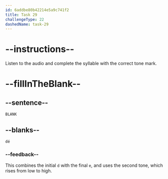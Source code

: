 ```yaml
---
id: 6addbe80b42214e5a9c741f2
title: Task 29
challengeType: 22
dashedName: task-29
---
```


<!-- (Audio) A: dé -->

# --instructions--

Listen to the audio and complete the syllable with the correct tone mark.

# --fillInTheBlank--

## --sentence--

`BLANK`

## --blanks--

`dé`

### --feedback--

This combines the initial `d` with the final `e`, and uses the second tone, which rises from low to high.
